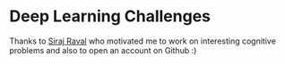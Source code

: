 # Deep Learning Challenges
Thanks to [Siraj Raval](https://github.com/llSourcell) who motivated me to work on interesting cognitive problems and also to open an account on Github :)